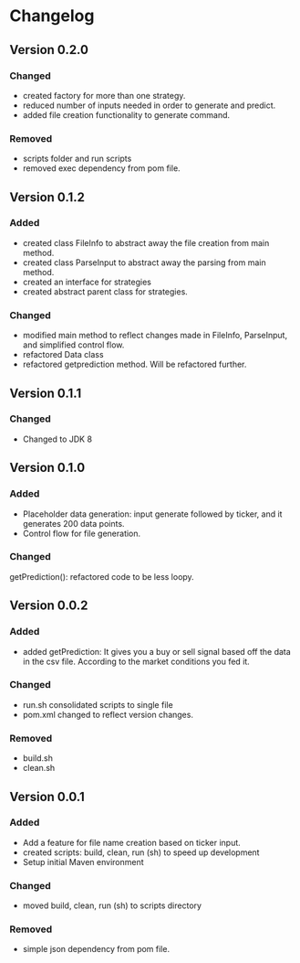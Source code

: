 # Changelog
## Version 0.2.0

### Changed
- created factory for more than one strategy.
- reduced number of inputs needed in order to generate and predict.
- added file creation functionality to generate command.

### Removed
- scripts folder and run scripts
- removed exec dependency from pom file.
## Version 0.1.2

### Added
- created class FileInfo to abstract away the file creation from main method.
- created class ParseInput to abstract away the parsing from main method.
- created an interface for strategies 
- created abstract parent class for strategies.

### Changed
- modified main method to reflect changes made in FileInfo, ParseInput, and simplified control flow.
- refactored Data class 
- refactored getprediction method. Will be refactored further.

## Version 0.1.1

### Changed

- Changed to JDK 8

## Version 0.1.0

### Added

- Placeholder data generation: input generate followed by ticker, and it generates 200 data points.
- Control flow for file generation.

### Changed

getPrediction(): refactored code to be less loopy.


## Version 0.0.2

### Added

- added getPrediction: It gives you a buy or sell signal based off the data in the csv file. According to the market conditions you fed it.

### Changed

- run.sh consolidated scripts to single file
- pom.xml changed to reflect version changes.

### Removed

- build.sh
- clean.sh

## Version 0.0.1

### Added

- Add a feature for file name creation based on ticker input.
- created scripts: build, clean, run (sh) to speed up development
- Setup initial Maven environment

### Changed

- moved build, clean, run (sh) to scripts directory

### Removed

- simple json dependency from pom file.
